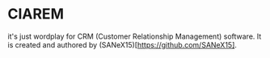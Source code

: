 # CIAREM
it's just wordplay for CRM (Customer Relationship Management) software. It is created and authored by (SANeX15)[https://github.com/SANeX15].
